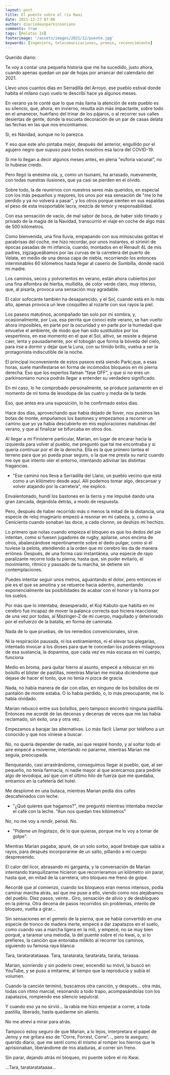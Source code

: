 ```yaml
---
layout: post
title: El puente sobre el río Kwai
date: 2021-12-27 07:06
author: diariodeunparkinsoniano
comments: true
tags: [Relatos IX]
footerimage: '/assets/images/2021/12/puente.jpg'
keywords: [ingeniero, telecomunicaciones, premio, reconocimiento]
---
```



Querido diario:

Te voy a contar una pequeña historia que me ha sucedido, justo ahora, cuando apenas quedan un par de hojas por arrancar del calendario del 2021.

Llevo unos cuantos días en Serradilla del Arroyo, ese pueblo estival donde habita el milano cuyo vuelo te describí hace ya algunos meses.

En verano ya te conté que lo que más llama la atención de este pueblo es su silencio, que, ahora, en invierno, resulta aún más impactante, sobre todo en el amanecer, huérfano del trinar de los pájaros, o al recorrer sus calles desiertas de gente, donde la escueta decoración de un par de casas delata las fechas en las que nos encontramos.

Si, es Navidad, aunque no lo parezca.

Y eso que este año pintaba mejor, después del anterior, engullido por el agujero negro que supuso para todos nosotros esa lacra del COVID-19.

Si me lo llegan a decir algunos meses antes, en plena "euforia vacunal", no lo hubiese creido.

Pero llegó la enésima ola, y, como un tsunami, ha arrasado, nuevamente, con todas nuestras ilusiones, que ya casi se pierden en el olvido.

Sobre todo, la de reunirnos con nuestros seres más queridos, en especial con los más pequeños y mayores, los unos por esa sensación de "me lo he perdido y ya no volverá a pasar", y los otros porque sienten en sus espaldas el peso de esta insoportable lacra, mezcla de temor y responsabilidad.

Con esa sensación de vacío, de mal sabor de boca, de haber sido timado y privado de la magia de la Navidad, transcurrió el viaje en coche de algo más de 500 kilómetros.

Como bienvenida, una fina lluvia, empapando con sus minúsculas gotitas el parabrisas del coche, me hizo recordar, por unos instantes, el sirimiri de épocas pasadas de mi infancia, cuando, montados en el Renault 4L de mis padres, zigzagueábamos por las curvas de la carretera del puerto de Velate, en medio de una densa capa de niebla, recorriendo los entonces interminables 60 kilómetros hasta llegar al caserío de Sumbilla, donde nació mi madre.

Los caminos, secos y polvorientos en verano, están ahora cubiertos por una fina alfombra de hierba, mullidita, de color verde claro, muy intenso, que, al pisarla, provoca una sensación muy agradable.

El calor sofocante también ha desaparecido, y el Sol, cuando está en lo más alto, apenas provoca un leve cosquilleo al rozarte con sus rayos la piel.

Los paseos matutinos, acompañado tan solo por mi sombra, y, ocasionalmente, por Lua, esa perrita que conocí este verano, se han vuelto ahora imposibles, en parte por la oscuridad y en parte por la humedad que envuelve el ambiente, de modo que han sido sustituidos por los vespertinos, en ese momento en el que el Sol, altivo, se resiste a dejarse caer, lenta y pausadamente, por el tobogán que forma la bóveda del cielo, para irse a dormir y dejar que la Luna, con su tímido brillo, vuelva a ser la protagonista indiscutible de la noche.

El principal inconveniente de estos paseos está siendo Parki,que, a esas horas, suele manifestarse en forma de incómodos bloqueos en mi pierna derecha. Eso que los expertos llaman "fase OFF", y que si no eres un parkinsoniano nunca podrás llegar a entender su verdadero significado.

En mi caso, lo he comprobado personalmente, se produce justamente en el momento de mi toma de levodopa de las cuatro y media de la tarde.

Eso, que antes era una suposición, lo he confirmado estos días.

Hace dos días, aprovechando que había dejado de llover, nos pusimos las botas de monte, empuñamos los bastones y empezamos a recorrer un camino que yo ya había descubierto en mis exploraciones matutinas del verano, y que al finalizar se bifurcaba en otros dos.

Al llegar a mi Finisterre particular, Marian, en lugar de encarar hacía la izquierda para volver al pueblo, me preguntó que tal me encontraba y si quería continuar por el de la derecha. Ella es la que primero tantea el terreno para que yo pueda pisar seguro, o la que me presta su nariz cuando me oye que intento oler el entorno, intentando adivinar las distintas fragancias.

- "Ese camino nos lleva a Serradilla del Llano, un pueblo vecino que está como a un kilómetro desde aquí. Allí podemos tomar algo, descansar y volver atajando por la carretera", me explicó.

Envalentonado, hundí los bastones en la tierra y me impulsé dando una gran zancada, dejándola detrás, a modo de respuesta.

Pero, después de haber recorrido más o menos la mitad de la distancia, una especie de reloj imaginario empezó a resonar en mi cabeza, y, como a Cenicienta cuando sonaban las doce, a cada clonnn, se deshizo mi hechizo.

Lo primero que notas cuando empieza el bloqueo es que los dedos del pie intentan, como si fuesen jugadores de rugby, apilarse, unos encima de otros, abalanzándose repentinamente sobre el dedo pulgar, como si él tuviese la  pelota, atendiendo a la orden que mi cerebro les da de manera errónea. Después, de una forma casi instantánea, una especie de rayo paralizante recorre toda tu pierna, hasta que, sin poder evitarlo, el movimiento, rítmico y pausado de tu marcha, se detiene sin contemplaciones.

Puedes intentar seguir unos metros, aguantando el dolor, pero entonces el pie es el que se amotina y se retuerce hacia adentro, aumentando exponencialmente las posibilidades de acabar con el honor y la honra por los suelos.

Por más que lo intentaba, desesperado, el Koji Kabuto que habita en mi cerebro fue incapaz de mover la palanca correcta que hiciera reaccionar, de una vez por todas, al Mazinger-Z de mi cuerpo, magullado y deteriorado por el esfuerzo de la batalla, en forma de caminata.

Nada de lo que pruebas, de los remedios convencionales, sirve.

Ni la respiración pausada, ni los estiramientos, ni el elevar tus plegarias, intentado invocar a los dioses para que te concedan los poderes milagrosos de esa sustancia, la dopamina, que cada vez es más escasa en mi cuerpo, funciona

Medio en broma, para quitar hierro al asunto, empecé a rebuscar en mi bolsillo el blister de pastillas, mientras Marian me miraba diciéndome que dejase de hacer el tonto, que no tenía ni pizca de gracia.

Nada, no había manera de dar con ellas, en ninguno de los bolsillos de mi pantalón de monte estaba. O lo había perdido, o, lo más preocupante, me lo había olvidado.

Marian rebuscó entre sus bolsillos, pero tampoco  encontró ninguna pastilla. Entonces me acordé de las decenas y decenas de veces que me las había reclamado, sin éxito, una y otra vez.

Empezamos a barajar las alternativas. Lo más fácil: Llamar por teléfono a un conocido y que nos viniese a buscar.

No, no quería depender de nadie, así que respiré hondo, y al soltar todo el aire empecé a moverme, intentando no pararme, mientras Marian me seguía, preocupada.

Renqueando, casi arrastrándome, conseguimos llegar al pueblo, que, al ser pequeño, no tenía farmacia, ni nadie mayor al que acercarnos para pedirle algo de levodopa, así que con el último hilo de fuerza que me quedaba, entramos en la cafetería del hotel.

Me desplomé en una butaca, mientras Marian pedía dos cafes descafeinados con leche.

- "¿Qué quieres que hagamos?", me preguntó mientras intentaba mezclar el café con la leche. "Aun nos quedan tres kilómetros"

No, no me voy a rendir, pensé. No.

- "Pideme un lingotazo, de lo que quieras, porque me lo voy a tomar de golpe".

Mientras Marian pagaba, apuré, de un solo sorbo, aquel brebaje que sabía a rayos, para después incorporarme de un salto, pillando a mi cuerpo desprevenido.

El calor del licor, abrasando mi garganta, y la conversación de Marian intentando tranquilizarme hicieron que recorrieramos un kilómetro sin parar, hasta que, en mitad de la carretera, otro bloqueo me frenó de golpe.

Recordé que al comienzo, cuando los bloqueos eran menos intensos, podía caminar marcha atrás, así que me puse a ello, viendo como nos alejábamos del pueblo.
Diez pasos, veinte.. Giro, sensación de alivio y de desbloqueo en la pierna. Otra decena de pasos recorridos sin problemas, intento de bloqueo, vuelta a girar...

Sin sensaciones en el gemelo de la pierna, que se había convertido en una especie de tronco de madera inerte, empecé a dar zapatazos en el suelo, como cuando vas a marcha ligera en la mili, y empecé, no se muy bien porqué, a tararear una melodía, la del puente sobre el rio kwai, o, si lo prefieres, la canción que entonaba milikito al recorrer los caminos, siguiendo su famosa raya blanca:

Tara, tarataratataaaa. Tara, taratarata, taratarata, tarata, taraaaa.

Marian, sonriendo y sin poderlo creer, encendió su móvil, la buscó en YouTube, y se puso a imitarme, al tiempo que la reproducía y subía el volumen.

Cuando la canción terminó, buscamos otra canción, y después... otra más, todas con ritmo marcial, resonando a todo trapo, acompasándolas con los zapatazos, rompiendo ese silencio sepulcral.

Y cuando eso ya no sirvió... la rabia me hizo empezar a correr, a toda pastilla, liberado, hasta quedarme sin aliento.

No me atreví a mirar para atrás.

Tampoco estoy seguro de que Marian, a lo lejos, interpretara el papel de Jenny y me gritara eso de "Corre, Forrest, Corre"..., pero te aseguro, querido diario, que me sentí como él mismo al romper los hierros que le aprisionaban, liberándome de mis ataduras, al correr sin freno.

Sin parar, dejando atrás mi bloqueo, mi puente sobre el rio Kwai.

...Tara, tarataratataaaa...
